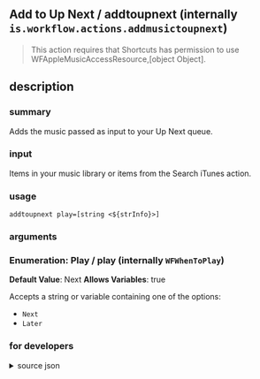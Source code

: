 
## Add to Up Next / addtoupnext (internally `is.workflow.actions.addmusictoupnext`)


> This action requires that Shortcuts has permission to use WFAppleMusicAccessResource,[object Object].


## description
### summary
Adds the music passed as input to your Up Next queue.

### input
Items in your music library or items from the Search iTunes action.


### usage
`addtoupnext play=[string <${strInfo}>]`

### arguments
### Enumeration: Play / play (internally `WFWhenToPlay`)
**Default Value**: Next
**Allows Variables**: true


Accepts a string 
or variable
containing one of the options:

- `Next`
- `Later`

### for developers

<details><summary>source json</summary>
<p>
```json
{
	"ActionClass": "WFAddMusicToUpNextAction",
	"ActionKeywords": [
		"song",
		"music",
		"itunes",
		"up next",
		"apple",
		"album",
		"next",
		"play"
	],
	"AppIdentifier": "com.apple.Music",
	"Category": "Music",
	"CreationDate": "2017-02-14T08:00:00.000Z",
	"Description": {
		"DescriptionInput": "Items in your music library or items from the Search iTunes action.",
		"DescriptionSummary": "Adds the music passed as input to your Up Next queue."
	},
	"Input": {
		"Multiple": true,
		"Required": true,
		"Types": [
			"WFiTunesProductContentItem",
			"WFMPMediaContentItem"
		]
	},
	"InputPassthrough": true,
	"Name": "Add to Up Next",
	"Parameters": [
		{
			"Class": "WFEnumerationParameter",
			"DefaultValue": "Next",
			"DisallowedVariableTypes": [
				"Variable"
			],
			"Items": [
				"Next",
				"Later"
			],
			"Key": "WFWhenToPlay",
			"Label": "Play"
		}
	],
	"RequiredResources": [
		"WFAppleMusicAccessResource",
		{
			"WFDeviceAttributes": {
				"WFDeviceAttributeSystemVersion": {
					"WFSystemVersion": "10.3",
					"WFSystemVersionRelation": ">="
				}
			},
			"WFResourceClass": "WFDeviceAttributesResource"
		}
	],
	"Subcategory": "Up Next"
}
```
</p></details>
